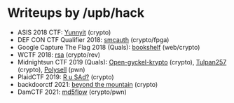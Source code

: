 # Writeups by /upb/hack

- ASIS 2018 CTF: [Yunnyit](2018/asis/writeup-yunnyit.md) (crypto)
- DEF CON CTF Qualifier 2018: [smcauth](2018/defcon-qualifier/writeup-smcauth.md) (crypto/fpga)
- Google Capture The Flag 2018 (Quals): [bookshelf](2018/google-quals/writeup-bookshelf.md) (web/crypto)
- WCTF 2018: [rsa](2018/wctf/writeup-rsa.md) (crypto/rev)
- Midnightsun CTF 2019 (Quals): [Open-gyckel-krypto](2019/midnightsun-quals/gyckel.md) (crypto), [Tulpan257](2019/midnightsun-quals/tuplan.md) (crypto), [Polysell](2019/midnightsun-quals/polyglot.md) (pwn)
- PlaidCTF 2019: [R u SAd?](2019/plaidctf/r-u-sad.md) (crypto)
- backdoorctf 2021: [beyond the mountain](2021/backdoorctf/beyond_the_mountain.md) (crypto)
- DamCTF 2021: [md5flow](2021/damctf/md5flow.md) (crypto/pwn)